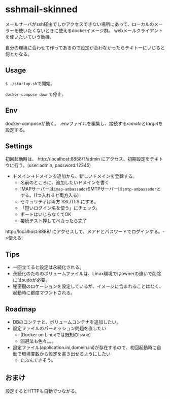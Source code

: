 # sshmail-skinned
メールサーバがssh経由でしかアクセスできない場所にあって、ローカルのメーラーを使いたくないときに使えるdockerイメージ群。
webメールクライアントを使いたいていう動機。

自分の環境に合わせて作ってあるので設定が合わなかったらテキトーにいじると何とかなる。

## Usage
`$ ./startup.sh`で開始。

`docker-compose down`で停止。

## Env
docker-composeが動く。
.envファイルを編集し、接続する$remote$と$target$を設定する。

## Settings

初回起動時は、 http://localhost:8888/?/admin にアクセス、初期設定をテキトウに行う。(user:admin, password:12345)
- ドメイン->ドメインを追加から、新しいドメインを登録する。
  - 名前のところに、追加したいドメインを書く
  - IMAPサーバーは`imap-ambassador`SMTPサーバーは`smtp-ambassador`とする。(1つ入れると両方入る)
  - セキュリティは両方 SSL/TLS にする。
  - 「短いログイン名を使う」にチェック。
  - ポートはいじらなくてOK
  - 接続テスト押してペカったら完了

http://localhost:8888/ にアクセスして、メアドとパスワードでログインする。->使える!

## Tips
- 一回立てると設定は永続化される。
- 永続化のためのボリュームファイルは、Linux環境ではownerの違いで削除にはsudoが必要。
- 秘密鍵のロケーションを設定しているが、イメージに含まれることはなく、起動時に都度マウントされる。

## Roadmap
- DBのコンテナと、ボリュームコンテナを追加したい。
- 設定ファイルのパーミッション問題を直したい
  - (Docker on Linuxでは既知のissue)
  - 回避法も色々。。。
- 設定ファイル(application.ini,domein.ini)が存在するので、初回起動時に自動で環境変数から設定を書き出せるようにしたい
  - たぶんできそう。

## おまけ
設定するとHTTPも自動でつながる。
